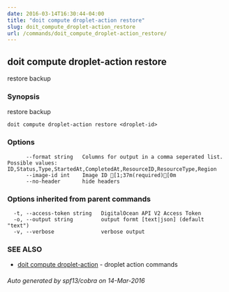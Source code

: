 ```yaml
---
date: 2016-03-14T16:30:44-04:00
title: "doit compute droplet-action restore"
slug: doit_compute_droplet-action_restore
url: /commands/doit_compute_droplet-action_restore/
---
```

## doit compute droplet-action restore

restore backup

### Synopsis


restore backup

```
doit compute droplet-action restore <droplet-id>
```

### Options

```
      --format string   Columns for output in a comma seperated list. Possible values: ID,Status,Type,StartedAt,CompletedAt,ResourceID,ResourceType,Region
      --image-id int    Image ID [1;37m(required)[0m
      --no-header       hide headers
```

### Options inherited from parent commands

```
  -t, --access-token string   DigitalOcean API V2 Access Token
  -o, --output string         output formt [text|json] (default "text")
  -v, --verbose               verbose output
```

### SEE ALSO
* [doit compute droplet-action](/commands/doit_compute_droplet-action/)	 - droplet action commands

###### Auto generated by spf13/cobra on 14-Mar-2016
